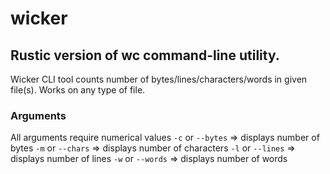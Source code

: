 # wicker
## Rustic version of wc command-line utility.
Wicker CLI tool counts number of bytes/lines/characters/words in given file(s). Works on any type of file.

### Arguments
All arguments require numerical values
```-c``` or ```--bytes``` => displays number of bytes
```-m``` or ```--chars``` => displays number of characters
```-l``` or ```--lines``` => displays number of lines
```-w``` or ```--words``` => displays number of words
